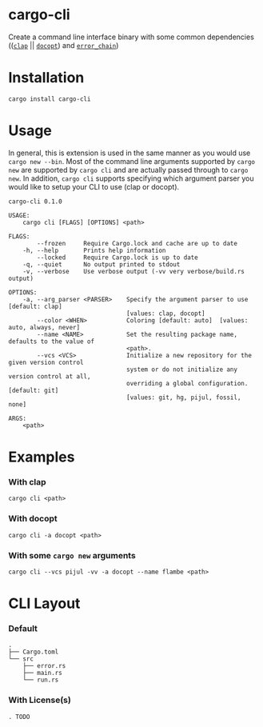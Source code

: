 # cargo-cli
Create a command line interface binary with some common dependencies (([`clap`][clap] ||
[`docopt`][docopt]) and [`error_chain`][error_chain])

# Installation
`cargo install cargo-cli`

# Usage
In general, this is extension is used in the same manner as you would use `cargo new --bin`.
Most of the command line arguments supported by `cargo new` are supported by `cargo cli` and are
actually passed through to `cargo new`.  In addition, `cargo cli` supports specifying which
argument parser you would like to setup your CLI to use (clap or docopt).

```text
cargo-cli 0.1.0

USAGE:
    cargo cli [FLAGS] [OPTIONS] <path>

FLAGS:
        --frozen     Require Cargo.lock and cache are up to date
    -h, --help       Prints help information
        --locked     Require Cargo.lock is up to date
    -q, --quiet      No output printed to stdout
    -v, --verbose    Use verbose output (-vv very verbose/build.rs output)

OPTIONS:
    -a, --arg_parser <PARSER>    Specify the argument parser to use [default: clap]
                                 [values: clap, docopt]
        --color <WHEN>           Coloring [default: auto]  [values: auto, always, never]
        --name <NAME>            Set the resulting package name, defaults to the value of
                                 <path>.
        --vcs <VCS>              Initialize a new repository for the given version control
                                 system or do not initialize any version control at all,
                                 overriding a global configuration. [default: git]
                                 [values: git, hg, pijul, fossil, none]

ARGS:
    <path>
```

# Examples
### With clap
```cargo cli <path>```

### With docopt
```cargo cli -a docopt <path>```

### With some `cargo new` arguments
```cargo cli --vcs pijul -vv -a docopt --name flambe <path>```

# CLI Layout

### Default
```text
.
├── Cargo.toml
└── src
    ├── error.rs
    ├── main.rs
    └── run.rs
```

### With License(s)
```text
. TODO
```

[clap]: https://clap.rs/
[docopt]: https://github.com/docopt/docopt.rs
[error_chain]: https://github.com/brson/error-chain